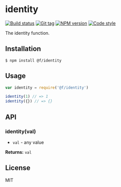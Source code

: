 
# identity

[![Build status][travis-image]][travis-url]
[![Git tag][git-image]][git-url]
[![NPM version][npm-image]][npm-url]
[![Code style][standard-image]][standard-url]

The identity function.

## Installation

    $ npm install @f/identity

## Usage

```js
var identity = require('@f/identity')

identity(1) // => 1
identity({}) // => {}
```

## API

### identity(val)

- `val` - any value

**Returns:** `val`

## License

MIT

[travis-image]: https://img.shields.io/travis/micro-js/identity.svg?style=flat-square
[travis-url]: https://travis-ci.org/micro-js/identity
[git-image]: https://img.shields.io/github/tag/micro-js/identity.svg
[git-url]: https://github.com/micro-js/identity
[standard-image]: https://img.shields.io/badge/code%20style-standard-brightgreen.svg?style=flat
[standard-url]: https://github.com/feross/standard
[npm-image]: https://img.shields.io/npm/v/@f/identity.svg?style=flat-square
[npm-url]: https://npmjs.org/package/@f/identity
